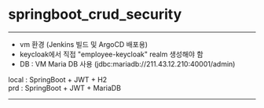 # springboot_crud_security

***

- vm 환경 (Jenkins 빌드 및 ArgoCD 배포용)
- keycloak에서 직접 "employee-keycloak" realm 생성해야 함
- DB : VM Maria DB 사용 (jdbc:mariadb://211.43.12.210:40001/admin)

local : SpringBoot + JWT + H2  
prd : SpringBoot + JWT + MariaDB
 
***
